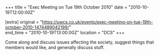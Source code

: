 +++
title = "Exec Meeting on Tue 19th October 2010"
date = "2010-10-19T12:00:00Z"

[extra]
original = "https://uwcs.co.uk/events/exec-meeting-on-tue-19th-october-2010-1474489042199/"    
end_time = "2010-10-19T13:00:00Z"
location = "DCS"
+++

Come along and discuss issues affecting the society, suggest things that members would like, and generally discuss stuff.

